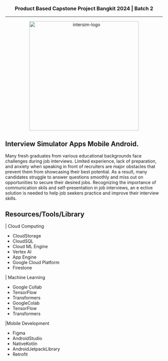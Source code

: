 <h3 align="center">Product Based Capstone Project Bangkit 2024 | Batch 2</h3>
<hr>
<p align="center">
    <img src="assets/Logo-1.png" alt="intersim-logo" width="350px" >
</p>

<p>

## Interview Simulator Apps Mobile Android.

Many fresh graduates from various educational backgrounds face challenges during job interviews. Limited experience, lack of preparation, and anxiety when speaking in front of recruiters are major obstacles that prevent them from showcasing their best potential. As a result, many candidates struggle to answer questions smoothly and miss out on opportunities to secure their desired jobs. Recognizing the importance of communication skils and self-presentation in job interviews, an e ective solution is needed to help job seekers practice and improve their interview skills.

## Resources/Tools/Library

| Cloud Computing
- CloudStorage
- CloudSQL
- Cloud ML Engine
- Vertex AI
- App Engine
- Google Cloud Platform
- Firestone


| Machine Learning
- Google Collab
- TensorFlow
- Transformers
- GoogleColab
- TensorFlow
- Transformers

|Mobile Development
- Figma 
- AndroidStudio
- NativeKotlin
- AndroidJetpackLibrary
- Retrofit
